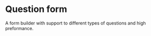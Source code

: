 # Question form

A form builder with support to different types of questions and high preformance.

